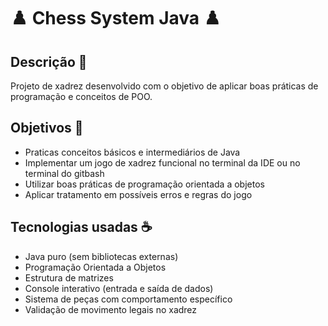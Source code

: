 # ♟️ Chess System Java ♟️

## Descrição 📔

Projeto de xadrez desenvolvido com o objetivo de aplicar boas práticas de programação e conceitos de POO.  

## Objetivos 🎯

- Praticas conceitos básicos e intermediários de Java
- Implementar um jogo de xadrez funcional no terminal da IDE ou no terminal do gitbash
- Utilizar boas práticas de programação orientada a objetos
- Aplicar tratamento em possíveis erros e regras do jogo

## Tecnologias usadas ☕

- Java puro (sem bibliotecas externas)
- Programação Orientada a Objetos
- Estrutura de matrizes
- Console interativo (entrada e saída de dados)
- Sistema de peças com comportamento específico
- Validação de movimento legais no xadrez
